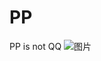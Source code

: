 # PP
PP is not QQ
![图片]([http://baidu.com/hellotest.png](https://1.bp.blogspot.com/-pGKrVHDZTh8/XI7AHgNxc1I/AAAAAAAABQQ/5pZULewBLz8AOVM7MxdmbyvWl3tEzpEzwCLcBGAs/s1600/NUEVO%2BLOGO%2BPP%2BPOPULARES%2BPARTIDO%2BPOPULAR%2B2019%2BLOGO%2BAZUL%2BCLARO%2BCON%2BCOLORES%2BDE%2BLA%2BBANDERA%2BDE%2BESPA%25C3%2591A.png)https://1.bp.blogspot.com/-pGKrVHDZTh8/XI7AHgNxc1I/AAAAAAAABQQ/5pZULewBLz8AOVM7MxdmbyvWl3tEzpEzwCLcBGAs/s1600/NUEVO%2BLOGO%2BPP%2BPOPULARES%2BPARTIDO%2BPOPULAR%2B2019%2BLOGO%2BAZUL%2BCLARO%2BCON%2BCOLORES%2BDE%2BLA%2BBANDERA%2BDE%2BESPA%25C3%2591A.png)
